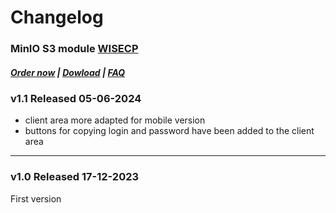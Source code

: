 # Changelog

### MinIO S3 module **[WISECP](https://puqcloud.com/link.php?id=78)** 

#####  [Order now](https://puqcloud.com/wisecp-module-minio-s3.php) | [Dowload](https://download.puqcloud.com/WISECP/Product/PUQ_WISECP-MinIO-S3/) | [FAQ](https://faq.puqcloud.com/)

### v1.1 Released 05-06-2024
 
 - client area more adapted for mobile version
 - buttons for copying login and password have been added to the client area

- - - - -

### v1.0 Released 17-12-2023

First version
